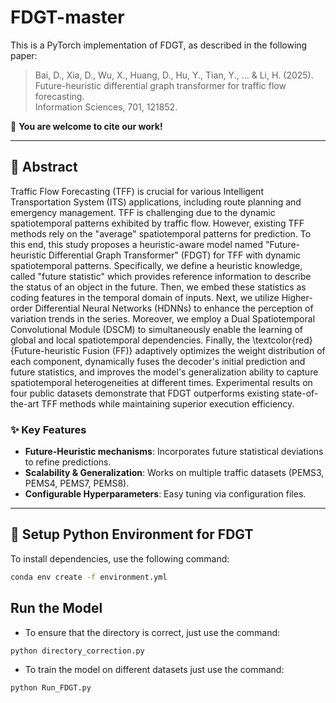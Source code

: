 # FDGT-master

This is a PyTorch implementation of FDGT, as described in the following paper:  

> Bai, D., Xia, D., Wu, X., Huang, D., Hu, Y., Tian, Y., ... & Li, H. (2025).  
> Future-heuristic differential graph transformer for traffic flow forecasting.  
> Information Sciences, 701, 121852.  

🚀 **You are welcome to cite our work!**

---

## **📝 Abstract**
Traffic Flow Forecasting (TFF) is crucial for various Intelligent Transportation System (ITS) applications, including route planning and emergency management. TFF is challenging due to the dynamic spatiotemporal patterns exhibited  by traffic flow. However, existing TFF methods rely on the "average" spatiotemporal patterns for prediction. To this end, this study proposes a heuristic-aware model named "Future-heuristic Differential Graph Transformer" (FDGT) for TFF with dynamic spatiotemporal patterns. Specifically, we define a heuristic knowledge, called "future statistic" which provides reference information to describe the status of an object in the future. Then, we embed these statistics as coding features in the temporal domain of inputs. Next, we utilize Higher-order Differential Neural Networks (HDNNs) to enhance the perception of variation trends in the series. Moreover, we employ a Dual Spatiotemporal Convolutional Module (DSCM) to simultaneously enable the learning of global and local spatiotemporal dependencies. Finally, the \textcolor{red}{Future-heuristic Fusion (FF)} adaptively optimizes the weight distribution of each component, dynamically fuses the decoder's initial prediction and future statistics, and improves the model's generalization ability to capture spatiotemporal heterogeneities at different times. Experimental results on four public datasets demonstrate that FDGT outperforms existing state-of-the-art TFF methods while maintaining superior execution efficiency.  

### **✨ Key Features**
- **Future-Heuristic mechanisms**: Incorporates future statistical deviations to refine predictions.  
- **Scalability & Generalization**: Works on multiple traffic datasets (PEMS3, PEMS4, PEMS7, PEMS8).  
- **Configurable Hyperparameters**: Easy tuning via configuration files.

---

## **🔧 Setup Python Environment for FDGT**
To install dependencies, use the following command:
```bash
conda env create -f environment.yml 
```

## **Run the Model**

- To ensure that the directory is correct, just use the command:
```bash
python directory_correction.py
```

- To train the model on different datasets just use the command:
```bash
python Run_FDGT.py
```
